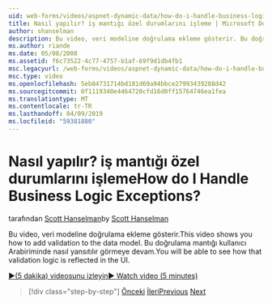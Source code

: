 ```yaml
---
uid: web-forms/videos/aspnet-dynamic-data/how-do-i-handle-business-logic-exceptions
title: Nasıl yapılır? iş mantığı özel durumlarını işleme | Microsoft Docs
author: shanselman
description: Bu video, veri modeline doğrulama ekleme gösterir. Bu doğrulama mantığı kullanıcı Arabiriminde nasıl yansıtılır görmeye devam.
ms.author: riande
ms.date: 05/08/2008
ms.assetid: f6c73522-4c77-4757-b1af-69f9d1db4fb1
msc.legacyurl: /web-forms/videos/aspnet-dynamic-data/how-do-i-handle-business-logic-exceptions
msc.type: video
ms.openlocfilehash: 5eb84731714bd181d69a94bbce27993439288d42
ms.sourcegitcommit: 0f1119340e4464720cfd16d0ff15764746ea1fea
ms.translationtype: MT
ms.contentlocale: tr-TR
ms.lasthandoff: 04/09/2019
ms.locfileid: "59381880"
---
```

# <a name="how-do-i-handle-business-logic-exceptions"></a><span data-ttu-id="8369c-105">Nasıl yapılır? iş mantığı özel durumlarını işleme</span><span class="sxs-lookup"><span data-stu-id="8369c-105">How do I Handle Business Logic Exceptions?</span></span>

<span data-ttu-id="8369c-106">tarafından [Scott Hanselman](https://github.com/shanselman)</span><span class="sxs-lookup"><span data-stu-id="8369c-106">by [Scott Hanselman](https://github.com/shanselman)</span></span>

<span data-ttu-id="8369c-107">Bu video, veri modeline doğrulama ekleme gösterir.</span><span class="sxs-lookup"><span data-stu-id="8369c-107">This video shows you how to add validation to the data model.</span></span> <span data-ttu-id="8369c-108">Bu doğrulama mantığı kullanıcı Arabiriminde nasıl yansıtılır görmeye devam.</span><span class="sxs-lookup"><span data-stu-id="8369c-108">You will be able to see how that validation logic is reflected in the UI.</span></span>

[<span data-ttu-id="8369c-109">&#9654;(5 dakika) videosunu izleyin</span><span class="sxs-lookup"><span data-stu-id="8369c-109">&#9654; Watch video (5 minutes)</span></span>](https://channel9.msdn.com/Blogs/ASP-NET-Site-Videos/how-do-i-handle-business-logic-exceptions)

> [!div class="step-by-step"]
> <span data-ttu-id="8369c-110">[Önceki](how-do-i-change-how-my-fields-render.md)
> [İleri](how-do-i-make-custom-pages.md)</span><span class="sxs-lookup"><span data-stu-id="8369c-110">[Previous](how-do-i-change-how-my-fields-render.md)
[Next](how-do-i-make-custom-pages.md)</span></span>
